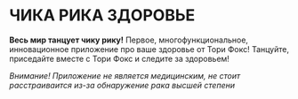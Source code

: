 # ЧИКА РИКА ЗДОРОВЬЕ
**Весь мир танцует чику рику!**
Первое, многофункциональное, инновационное приложение про ваше здоровье от Тори Фокс! Танцуйте, приседайте вместе с Тори Фокс и следите за здоровьем! 


*Внимание! Приложение не является медицинским, не стоит расстраиваится из-за обнаружение рака высшей степени*
